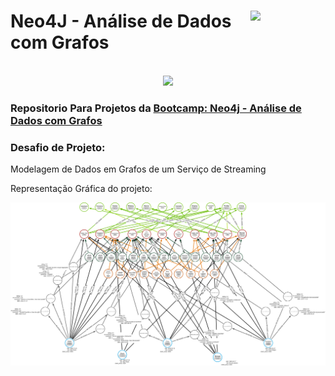 <div>
  <figure>
    <img src="https://hermes.dio.me/tracks/b9b2973e-b2be-4bf0-b6b2-57a6c8354a95.png" class="logo" width="80" align="right">
  </figure>
  <h1>Neo4J - Análise de Dados com Grafos</h1>
</div>
  <br>
<div align="center">
  <img src="https://smartstore.com/media/1959/content/1959.jpg" width=1200>
</div>
<div>
  <h3>Repositorio Para Projetos da <a href="https://web.dio.me/track/formacao-power-bi-analyst?tab=about">Bootcamp: Neo4j - Análise de Dados com Grafos</a></h3>
</div>
<h3>Desafio de Projeto: </h3>
<p>Modelagem de Dados em Grafos de um Serviço de Streaming</p>
<p>Representação Gráfica do projeto:</p>
<img src="filmes_arrows.png" alt="Imagem PNG da representação em Grafos"></img>

